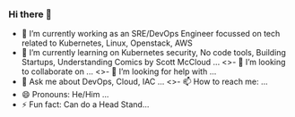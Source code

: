 ### Hi there 👋

<!--
**rv0147/rv0147** is a ✨ _special_ ✨ repository because its `README.md` (this file) appears on your GitHub profile.

Here are some ideas to get you started:
-->
- 🔭 I’m currently working as an SRE/DevOps Engineer focussed on tech related to Kubernetes, Linux, Openstack, AWS 
- 🌱 I’m currently learning on Kubernetes security, No code tools, Building Startups, Understanding Comics by Scott McCloud ...
<>- 👯 I’m looking to collaborate on ...
<>- 🤔 I’m looking for help with ...
- 💬 Ask me about DevOps, Cloud, IAC ...
<>- 📫 How to reach me: ...
- 😄 Pronouns: He/Him ...
- ⚡ Fun fact: Can do a Head Stand...
